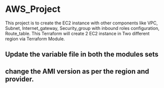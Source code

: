 # AWS_Project

This project is to create the EC2 instance with other components like VPC, Subnet, Internet_gateway, Security_group with inbound roles configuration, Route_table.
This Terraform will create 2 EC2 instance in Two different region via Terraform Module.

## Update the variable file in both the modules sets
## change the AMI version as per the region and provider.
